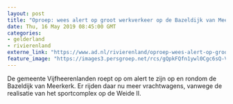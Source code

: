 ```yaml
---
layout: post
title: "Oproep: wees alert op groot werkverkeer op de Bazeldijk van Meerkerk"
date: Thu, 16 May 2019 08:45:00 GMT
categories: 
- gelderland 
- rivierenland 
externe_link: "https://www.ad.nl/rivierenland/oproep-wees-alert-op-groot-werkverkeer-op-de-bazeldijk-van-meerkerk~a98eb3b3/"
feature_image: "https://images3.persgroep.net/rcs/gQpkFQfn1ywl0Cgc6sQ-VpYIPgw/diocontent/148425423/_fitwidth/400/?appId=21791a8992982cd8da851550a453bd7f&quality=0.7"
---
```


De gemeente Vijfheerenlanden roept op om alert te zijn op en rondom de Bazeldijk van Meerkerk. Er rijden daar nu meer vrachtwagens, vanwege de realisatie van het sportcomplex op de Weide II.
